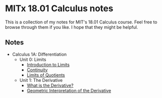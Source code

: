 # MITx 18.01 Calculus notes

This is a collection of my notes for MIT's 18.01 Calculus course. Feel free to browse through them if you like. I hope that they might be helpful.

## Notes

- Calculus 1A: Differentiation
  - Unit 0: Limits
    - [Introduction to Limits](./calculus1a-differentiation/unit0-limits/introduction-to-limits)
    - [Continuity](./calculus1a-differentiation/unit0-limits/continuity)
    - [Limits of Quotients](./calculus1a-differentiation/unit0-limits/limits-of-quotients)
  - Unit 1: The Derivative
    - [What is the Derivative?](./calculus1a-differentiation/unit1-the-derivative/what-is-the-derivative.md)
    - [Geometric Interpretation of the Derivative](./calculus1a-differentiation/unit1-the-derivative/geometric-interpretation-of-the-derivative.md)